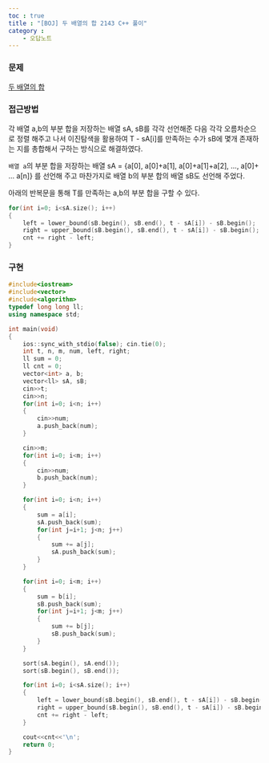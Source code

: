 ```yaml
---
toc : true
title : "[BOJ] 두 배열의 합 2143 C++ 풀이"
category : 
    - 오답노트
---
```

### 문제
[두 배열의 합](https://www.acmicpc.net/problem/2143)

### 접근방법

각 배열 a,b의 부분 합을 저장하는 배열 sA, sB를 각각 선언해준 다음 각각 오름차순으로 정렬 해주고 나서 이진탐색을 활용하여 T - sA[i]를 만족하는 수가 sB에 몇개 존재하는 지를 총합해서 구하는 방식으로 해결하였다.

`배열 a`의 부분 합을 저장하는 배열 sA = {a[0], a[0]+a[1], a[0]+a[1]+a[2], ..., a[0]+ ... a[n]} 를 선언해 주고 마찬가지로 배열 b의 부분 합의 배열 sB도 선언해 주었다.

아래의 반복문을 통해 T를 만족하는 a,b의 부분 합을 구할 수 있다.

``` cpp
for(int i=0; i<sA.size(); i++)
{
    left = lower_bound(sB.begin(), sB.end(), t - sA[i]) - sB.begin();
    right = upper_bound(sB.begin(), sB.end(), t - sA[i]) - sB.begin();
    cnt += right - left;
}
```

### 구현

``` cpp
#include<iostream>
#include<vector>
#include<algorithm>
typedef long long ll;
using namespace std;

int main(void)
{
    ios::sync_with_stdio(false); cin.tie(0);
    int t, n, m, num, left, right;
    ll sum = 0;
    ll cnt = 0;
    vector<int> a, b;
    vector<ll> sA, sB;
    cin>>t;
    cin>>n;
    for(int i=0; i<n; i++)
    {
        cin>>num;
        a.push_back(num);
    }

    cin>>m;
    for(int i=0; i<m; i++)
    {
        cin>>num;
        b.push_back(num);
    }

    for(int i=0; i<n; i++)
    {
        sum = a[i];
        sA.push_back(sum);
        for(int j=i+1; j<n; j++)
        {
            sum += a[j];
            sA.push_back(sum);
        }
    }

    for(int i=0; i<m; i++)
    {
        sum = b[i];
        sB.push_back(sum);
        for(int j=i+1; j<m; j++)
        {
            sum += b[j];
            sB.push_back(sum);
        }
    }

    sort(sA.begin(), sA.end());
    sort(sB.begin(), sB.end());

    for(int i=0; i<sA.size(); i++)
    {
        left = lower_bound(sB.begin(), sB.end(), t - sA[i]) - sB.begin();
        right = upper_bound(sB.begin(), sB.end(), t - sA[i]) - sB.begin();
        cnt += right - left;
    }

    cout<<cnt<<'\n';
    return 0;
}
```